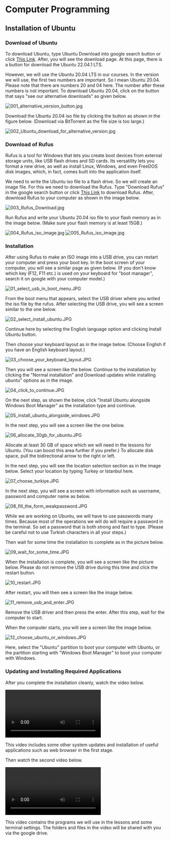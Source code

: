 # Computer Programming
## Installation of Ubuntu
### Download of Ubuntu
To download Ubuntu, type Ubuntu Download into google search button or click [This Link](https://ubuntu.com/download/desktop).
After, you will see the download page. 
At this page, there is a button for download the Ubuntu 22.04.1 LTS. 

However, we will use the Ubuntu 20.04 LTS in our courses. 
In the version we will use, the first two numbers are important. So I mean Ubuntu 20.04. Please note that there are numbers 20 and 04 here. The number after these numbers is not important.
To download Ubuntu 20.04, click on the button that says "see our alternative downloads" as given below.

![001_alternative_version_button.jpg](./figures/001_alternative_version_button.jpg)

Download the Ubuntu 20.04 iso file by clicking the button as shown in the figure below. (Download via BitTorrent as the file size is too large.) 

![002_Ubuntu_download_for_alternative_version.jpg](./figures/002_Ubuntu_download_for_alternative_version.jpg)

### Download of Rufus
Rufus is a tool for Windows that lets you create boot devices from external storage units, like USB flash drives and SD cards. Its versatility lets you format a new drive, as well as install Linux, Windows, and even FreeDOS disk images, which, in fact, comes built into the application itself.

We need to write the Ubuntu iso file to a flash drive. So we will create an image file. For this we need to download the Rufus.
Type "Download Rufus" in the google search button or click [This Link](https://rufus.ie/en/) to download Rufus.
After, download Rufus to your computer as shown in the image below.

![003_Rufus_Download.jpg](./figures/003_Rufus_Download.jpg)

Run Rufus and write your Ubuntu 20.04 iso file to your flash memory as in the image below. (Make sure your flash memory is at least 15GB.)

![004_Rufus_iso_image.jpg](./figures/004_Rufus_iso_image.jpg)
![005_Rufus_iso_image.jpg](./figures/005_Rufus_iso_image.jpg)

### Installation
After using Rufus to make an ISO image into a USB drive, you can restart your computer and press your boot key.
In the boot screen of your computer, you will see a similar page as given below.  (If you don't know which key (F12, F11 etc.) is used on your keyboard for "boot manager", search it on google with your computer model.)

![01_select_usb_in_boot_menu.JPG](./figures/01_select_usb_in_boot_menu.JPG)

From the boot menu that appears, select the USB driver where you writed the iso file by the rufus. After selecting the USB drive, you will see a screen similar to the one below. 

![02_select_install_ubuntu.JPG](./figures/02_select_install_ubuntu.JPG)

Continue here by selecting the English language option and clicking Install Ubuntu button.

Then choose your keyboard layout as in the image below. (Choose English if you have an English keyboard layout.)

![03_choose_your_keyboard_layout.JPG](./figures/03_choose_your_keyboard_layout.JPG)

Then you will see a screen like the below. 
Continue to the installation by clicking the "Normal installation" and Download updates while installing ubuntu" options as in the image.

![04_click_to_continue.JPG](./figures/04_click_to_continue.JPG)

On the next step, as shown the below, click "Install Ubuntu alongside Windows Boot Manager" as the installation type and continue.

![05_install_ubuntu_alongside_windows.JPG](./figures/05_install_ubuntu_alongside_windows.JPG)

In the next step, you will see a screen like the one below.

![06_allocate_30gb_for_ubuntu.JPG](./figures/06_allocate_30gb_for_ubuntu.JPG)

Allocate at least 30 GB of space which we will need in the lessons for Ubuntu. (You can boost this area further if you prefer.)
To allocate disk space, pull the bidirectional arrow to the right or left.

In the next step, you will see the location selection section as in the image below. Select your location by typing Turkey or Istanbul here.

![07_choose_turkiye.JPG](./figures/07_choose_turkiye.JPG)

In the next step, you will see a screen with information such as username, password and computer name as below.

![08_fill_the_form_weakpassword.JPG](./figures/08_fill_the_form_weakpassword.JPG)

While we are working on Ubuntu, we will have to use passwords many times. Because most of the operations we will do will require a password in the terminal. So set a password that is both strong and fast to type. (Please be careful not to use Turkish characters in all your steps.)

Then wait for some time the installation to complete as in the picture below.

![09_wait_for_some_time.JPG](./figures/09_wait_for_some_time.JPG)

When the installation is complete, you will see a screen like the picture below. Please do not remove the USB drive during this time and click the restart button. 

![10_restart.JPG](./figures/10_restart.JPG)

After restart, you will then see a screen like the image below.

![11_remove_usb_and_enter.JPG](./figures/11_remove_usb_and_enter.JPG)

Remove the USB driver and then press the enter. 
After this step, wait for the computer to start.

When the computer starts, you will see a screen like the image below. 

![12_choose_ubuntu_or_windows.JPG](./figures/12_choose_ubuntu_or_windows.JPG)

Here, select the "Ubuntu" partition to boot your computer with Ubuntu, or the partition starting with "Windows Boot Manager" to boot your computer with Windows. 

### Updating and Installing Required Applications

After you complete the installation cleanly, watch the video below. 

![01_ubuntu_installation-2022-09-28_12.27.29.mp4](./videos/01_ubuntu_installation-2022-09-28_12.27.29.mp4)

This video includes some other system updates and installation of useful applications such as web browser in the first stage.

Then watch the second video below.

![02_terminal_setting-2022-09-28_12.36.40.mp4](./videos/02_terminal_setting-2022-09-28_12.36.40.mp4)

This video contains the programs we will use in the lessons and some terminal settings. The folders and files in the video will be shared with you via the google drive.
